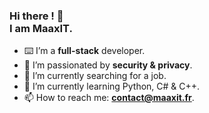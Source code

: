 ### Hi there ! 👋 <br>I am **MaaxIT**.

- ⌨️ I’m a **full-stack** developer.
- 🔐 I’m passionated by **security & privacy**.
- 🔭 I’m currently searching for a job.
- 🌱 I’m currently learning Python, C# & C++.
- 📫 How to reach me: **contact@maaxit.fr**.
